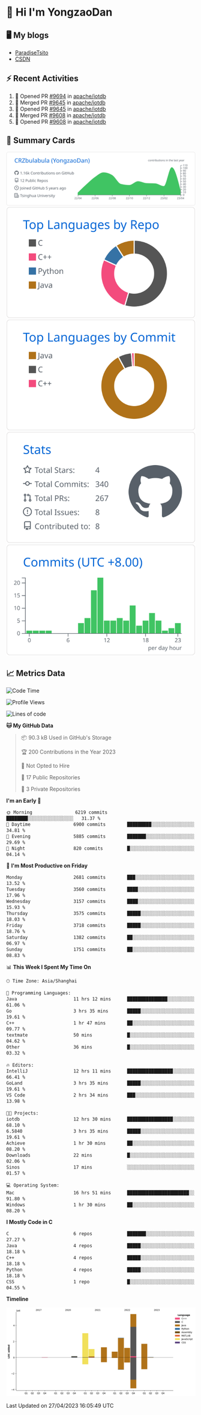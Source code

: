 # 👋 Hi I'm YongzaoDan

## 🖥 My blogs
  + [ParadiseTsito](https://www.paradisetsito.love/)
  + [CSDN](https://blog.csdn.net/CRZbulabula?type=blog)

## ⚡ Recent Activities
<!--START_SECTION:activity-->
1. 💪 Opened PR [#9694](https://github.com/apache/iotdb/pull/9694) in [apache/iotdb](https://github.com/apache/iotdb)
2. 🎉 Merged PR [#9645](https://github.com/apache/iotdb/pull/9645) in [apache/iotdb](https://github.com/apache/iotdb)
3. 💪 Opened PR [#9645](https://github.com/apache/iotdb/pull/9645) in [apache/iotdb](https://github.com/apache/iotdb)
4. 🎉 Merged PR [#9608](https://github.com/apache/iotdb/pull/9608) in [apache/iotdb](https://github.com/apache/iotdb)
5. 💪 Opened PR [#9608](https://github.com/apache/iotdb/pull/9608) in [apache/iotdb](https://github.com/apache/iotdb)
<!--END_SECTION:activity-->

## 🎑 Summary Cards

[![](https://raw.githubusercontent.com/CRZbulabula/CRZbulabula/main/profile-summary-card-output/github/0-profile-details.svg)](https://github.com/vn7n24fzkq/github-profile-summary-cards)
[![](https://raw.githubusercontent.com/CRZbulabula/CRZbulabula/main/profile-summary-card-output/github/1-repos-per-language.svg)](https://github.com/vn7n24fzkq/github-profile-summary-cards) [![](https://raw.githubusercontent.com/CRZbulabula/CRZbulabula/main/profile-summary-card-output/github/2-most-commit-language.svg)](https://github.com/vn7n24fzkq/github-profile-summary-cards)
[![](https://raw.githubusercontent.com/CRZbulabula/CRZbulabula/main/profile-summary-card-output/github/3-stats.svg)](https://github.com/vn7n24fzkq/github-profile-summary-cards) [![](https://raw.githubusercontent.com/CRZbulabula/CRZbulabula/main/profile-summary-card-output/github/4-productive-time.svg)](https://github.com/vn7n24fzkq/github-profile-summary-cards)

## 📈 Metrics Data

<!--START_SECTION:waka-->
![Code Time](http://img.shields.io/badge/Code%20Time-88%20hrs%2050%20mins-blue)

![Profile Views](http://img.shields.io/badge/Profile%20Views-0-blue)

![Lines of code](https://img.shields.io/badge/From%20Hello%20World%20I%27ve%20Written-17.0%20million%20lines%20of%20code-blue)

**🐱 My GitHub Data** 

> 📦 90.3 kB Used in GitHub's Storage 
 > 
> 🏆 200 Contributions in the Year 2023
 > 
> 🚫 Not Opted to Hire
 > 
> 📜 17 Public Repositories 
 > 
> 🔑 3 Private Repositories 
 > 
**I'm an Early 🐤** 

```text
🌞 Morning                6219 commits        ████████░░░░░░░░░░░░░░░░░   31.37 % 
🌆 Daytime                6900 commits        █████████░░░░░░░░░░░░░░░░   34.81 % 
🌃 Evening                5885 commits        ███████░░░░░░░░░░░░░░░░░░   29.69 % 
🌙 Night                  820 commits         █░░░░░░░░░░░░░░░░░░░░░░░░   04.14 % 
```
📅 **I'm Most Productive on Friday** 

```text
Monday                   2681 commits        ███░░░░░░░░░░░░░░░░░░░░░░   13.52 % 
Tuesday                  3560 commits        ████░░░░░░░░░░░░░░░░░░░░░   17.96 % 
Wednesday                3157 commits        ████░░░░░░░░░░░░░░░░░░░░░   15.93 % 
Thursday                 3575 commits        █████░░░░░░░░░░░░░░░░░░░░   18.03 % 
Friday                   3718 commits        █████░░░░░░░░░░░░░░░░░░░░   18.76 % 
Saturday                 1382 commits        ██░░░░░░░░░░░░░░░░░░░░░░░   06.97 % 
Sunday                   1751 commits        ██░░░░░░░░░░░░░░░░░░░░░░░   08.83 % 
```


📊 **This Week I Spent My Time On** 

```text
🕑︎ Time Zone: Asia/Shanghai

💬 Programming Languages: 
Java                     11 hrs 12 mins      ███████████████░░░░░░░░░░   61.06 % 
Go                       3 hrs 35 mins       █████░░░░░░░░░░░░░░░░░░░░   19.61 % 
C++                      1 hr 47 mins        ██░░░░░░░░░░░░░░░░░░░░░░░   09.77 % 
textmate                 50 mins             █░░░░░░░░░░░░░░░░░░░░░░░░   04.62 % 
Other                    36 mins             █░░░░░░░░░░░░░░░░░░░░░░░░   03.32 % 

🔥 Editors: 
IntelliJ                 12 hrs 11 mins      █████████████████░░░░░░░░   66.41 % 
GoLand                   3 hrs 35 mins       █████░░░░░░░░░░░░░░░░░░░░   19.61 % 
VS Code                  2 hrs 34 mins       ███░░░░░░░░░░░░░░░░░░░░░░   13.98 % 

🐱‍💻 Projects: 
iotdb                    12 hrs 30 mins      █████████████████░░░░░░░░   68.10 % 
6.5840                   3 hrs 35 mins       █████░░░░░░░░░░░░░░░░░░░░   19.61 % 
Achieve                  1 hr 30 mins        ██░░░░░░░░░░░░░░░░░░░░░░░   08.20 % 
Downloads                22 mins             █░░░░░░░░░░░░░░░░░░░░░░░░   02.06 % 
Sinos                    17 mins             ░░░░░░░░░░░░░░░░░░░░░░░░░   01.57 % 

💻 Operating System: 
Mac                      16 hrs 51 mins      ███████████████████████░░   91.80 % 
Windows                  1 hr 30 mins        ██░░░░░░░░░░░░░░░░░░░░░░░   08.20 % 
```

**I Mostly Code in C** 

```text
C                        6 repos             ███████░░░░░░░░░░░░░░░░░░   27.27 % 
Java                     4 repos             █████░░░░░░░░░░░░░░░░░░░░   18.18 % 
C++                      4 repos             █████░░░░░░░░░░░░░░░░░░░░   18.18 % 
Python                   4 repos             █████░░░░░░░░░░░░░░░░░░░░   18.18 % 
CSS                      1 repo              █░░░░░░░░░░░░░░░░░░░░░░░░   04.55 % 
```



**Timeline**

![Lines of Code chart](https://raw.githubusercontent.com/CRZbulabula/CRZbulabula/main/assets/bar_graph.png)


 Last Updated on 27/04/2023 16:05:49 UTC
<!--END_SECTION:waka-->

